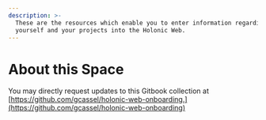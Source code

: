 ```yaml
---
description: >-
  These are the resources which enable you to enter information regarding
  yourself and your projects into the Holonic Web.
---
```


# About this Space

You may directly request updates to this Gitbook collection at [https://github.com/gcassel/holonic-web-onboarding.](https://github.com/gcassel/holonic-web-onboarding)
